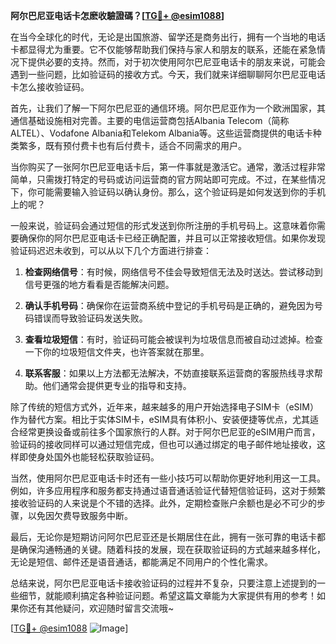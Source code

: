 **阿尔巴尼亚电话卡怎麽收驗證碼？[[TG💪+ @esim1088](https://t.me/s/esim1088)]**

在当今全球化的时代，无论是出国旅游、留学还是商务出行，拥有一个当地的电话卡都显得尤为重要。它不仅能够帮助我们保持与家人和朋友的联系，还能在紧急情况下提供必要的支持。然而，对于初次使用阿尔巴尼亚电话卡的朋友来说，可能会遇到一些问题，比如验证码的接收方式。今天，我们就来详细聊聊阿尔巴尼亚电话卡怎么接收验证码。

首先，让我们了解一下阿尔巴尼亚的通信环境。阿尔巴尼亚作为一个欧洲国家，其通信基础设施相对完善。主要的电信运营商包括Albania Telecom（简称ALTEL）、Vodafone Albania和Telekom Albania等。这些运营商提供的电话卡种类繁多，既有预付费卡也有后付费卡，适合不同需求的用户。

当你购买了一张阿尔巴尼亚电话卡后，第一件事就是激活它。通常，激活过程非常简单，只需拨打特定的号码或访问运营商的官方网站即可完成。不过，在某些情况下，你可能需要输入验证码以确认身份。那么，这个验证码是如何发送到你的手机上的呢？

一般来说，验证码会通过短信的形式发送到你所注册的手机号码上。这意味着你需要确保你的阿尔巴尼亚电话卡已经正确配置，并且可以正常接收短信。如果你发现验证码迟迟未收到，可以从以下几个方面进行排查：

1. **检查网络信号**：有时候，网络信号不佳会导致短信无法及时送达。尝试移动到信号更强的地方看看是否能解决问题。
   
2. **确认手机号码**：确保你在运营商系统中登记的手机号码是正确的，避免因为号码错误而导致验证码发送失败。

3. **查看垃圾短信**：有时，验证码可能会被误判为垃圾信息而被自动过滤掉。检查一下你的垃圾短信文件夹，也许答案就在那里。

4. **联系客服**：如果以上方法都无法解决，不妨直接联系运营商的客服热线寻求帮助。他们通常会提供更专业的指导和支持。

除了传统的短信方式外，近年来，越来越多的用户开始选择电子SIM卡（eSIM）作为替代方案。相比于实体SIM卡，eSIM具有体积小、安装便捷等优点，尤其适合经常更换设备或前往多个国家旅行的人群。对于阿尔巴尼亚的eSIM用户而言，验证码的接收同样可以通过短信完成，但也可以通过绑定的电子邮件地址接收，这样即使身处国外也能轻松获取验证码。

当然，使用阿尔巴尼亚电话卡时还有一些小技巧可以帮助你更好地利用这一工具。例如，许多应用程序和服务都支持通过语音通话验证代替短信验证码，这对于频繁接收验证码的人来说是个不错的选择。此外，定期检查账户余额也是必不可少的步骤，以免因欠费导致服务中断。

最后，无论你是短期访问阿尔巴尼亚还是长期居住在此，拥有一张可靠的电话卡都是确保沟通畅通的关键。随着科技的发展，现在获取验证码的方式越来越多样化，无论是短信、邮件还是语音通话，都能满足不同用户的个性化需求。

总结来说，阿尔巴尼亚电话卡接收验证码的过程并不复杂，只要注意上述提到的一些细节，就能顺利搞定各种验证问题。希望这篇文章能为大家提供有用的参考！如果你还有其他疑问，欢迎随时留言交流哦~

[[TG💪+ @esim1088](https://t.me/s/esim1088) ![Image](https://i.postimg.cc/4NQfJmqS/Snipaste-2025-05-13-00-14-12.png)]